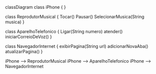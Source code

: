 classDiagram
    class iPhone {
    }

 class ReprodutorMusical {
	    Tocar()
	    Pausar()
	    SelecionarMusica(String musica)
    }

class AparelhoTelefonico {
	    Ligar(String numero)
	    atender()
	    iniciarCorreioDeVoz()
    }

class NavegadorInternet {
	    exibirPagina(String url)
	    adicionarNovaAba()
	    atualizarPagina()
    }

iPhone --> ReprodutorMusical
iPhone --> AparelhoTelefonico
iPhone --> NavegadorInternet
